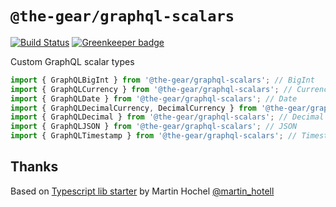# `@the-gear/graphql-scalars`

[![Build Status](https://travis-ci.com/the-gear/graphql-scalars.svg?branch=master)](https://travis-ci.com/the-gear/graphql-scalars)
[![Greenkeeper badge](https://badges.greenkeeper.io/the-gear/graphql-scalars.svg)](https://greenkeeper.io/)


Custom GraphQL scalar types

```js
import { GraphQLBigInt } from '@the-gear/graphql-scalars'; // BigInt
import { GraphQLCurrency } from '@the-gear/graphql-scalars'; // Currency
import { GraphQLDate } from '@the-gear/graphql-scalars'; // Date
import { GraphQLDecimalCurrency, DecimalCurrency } from '@the-gear/graphql-scalars';
import { GraphQLDecimal } from '@the-gear/graphql-scalars'; // Decimal
import { GraphQLJSON } from '@the-gear/graphql-scalars'; // JSON
import { GraphQLTimestamp } from '@the-gear/graphql-scalars'; // Timestamp
```

## Thanks

Based on [Typescript lib starter](https://github.com/Hotell/typescript-lib-starter) by Martin Hochel [@martin_hotell](https://twitter.com/martin_hotell)
